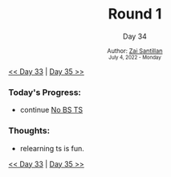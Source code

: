 <div align="center">
  <h1>Round 1</h1>
  <p>Day 34</p>
  <sub>
    Author: <a href="https://github.com/plskz" target="_blank">Zai Santillan</a>
    <br>
    <small>July 4, 2022 - Monday</small>
  </sub>
</div>

[<< Day 33](day033.md) | [Day 35 >>](day035.md)

### Today's Progress:

- continue [No BS TS](https://youtube.com/playlist?list=PLNqp92_EXZBJYFrpEzdO2EapvU0GOJ09n)

### Thoughts:

- relearning ts is fun.

[<< Day 33](day033.md) | [Day 35 >>](day035.md)
